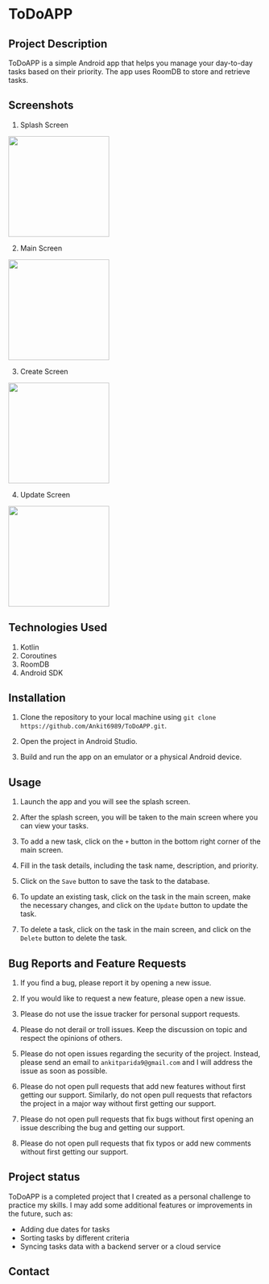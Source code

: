 # ToDoAPP

## Project Description

ToDoAPP is a simple Android app that helps you manage your day-to-day tasks based on their priority. The app uses RoomDB to store and retrieve tasks.

## Screenshots

1. Splash Screen

<img src="https://user-images.githubusercontent.com/114300894/225527287-03e352a1-a35e-4706-8a2c-391d93ed157e.jpeg" width="200">

2. Main Screen

<img src="https://user-images.githubusercontent.com/114300894/225527304-f31777e5-dbde-4630-adce-39cc96429e44.jpeg" width="200">

3. Create Screen

<img src="https://user-images.githubusercontent.com/114300894/225527475-6b2d1fc3-b09a-4a47-94ec-4c7e3f627215.jpeg" width="200">

4. Update Screen

<img src="https://user-images.githubusercontent.com/114300894/225527362-7d091662-95d4-4343-bf65-7cefa079cf5e.jpeg" width="200">

## Technologies Used

1. Kotlin
2. Coroutines
3. RoomDB
4. Android SDK

## Installation

1. Clone the repository to your local machine using `git clone https://github.com/Ankit6989/ToDoAPP.git`.

2. Open the project in Android Studio.

3. Build and run the app on an emulator or a physical Android device.

## Usage

1. Launch the app and you will see the splash screen.

2. After the splash screen, you will be taken to the main screen where you can view your tasks.

3. To add a new task, click on the `+` button in the bottom right corner of the main screen.

4. Fill in the task details, including the task name, description, and priority.

5. Click on the `Save` button to save the task to the database.

6. To update an existing task, click on the task in the main screen, make the necessary changes, and click on the `Update` button to update the task.

7. To delete a task, click on the task in the main screen, and click on the `Delete` button to delete the task.

## Bug Reports and Feature Requests

1. If you find a bug, please report it by opening a new issue.

2. If you would like to request a new feature, please open a new issue.

3. Please do not use the issue tracker for personal support requests.

4. Please do not derail or troll issues. Keep the discussion on topic and respect the opinions of others.

5. Please do not open issues regarding the security of the project. Instead, please send an email to `ankitparida9@gmail.com` and I will address the issue as soon as possible.

6. Please do not open pull requests that add new features without first getting our support. Similarly, do not open pull requests that refactors the project in a major way without first getting our support.

7. Please do not open pull requests that fix bugs without first opening an issue describing the bug and getting our support.

8. Please do not open pull requests that fix typos or add new comments without first getting our support.

## Project status

ToDoAPP is a completed project that I created as a personal challenge to practice my skills. I may add some additional features or improvements in the future, such as:

- Adding due dates for tasks
- Sorting tasks by different criteria
- Syncing tasks data with a backend server or a cloud service

## Contact